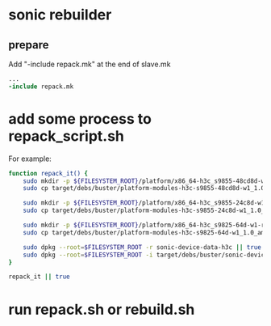 # sonic rebuilder

## prepare
Add "-include repack.mk" at the end of slave.mk

```makefile
...
-include repack.mk
```

# add some process to repack_script.sh

For example:

```bash
function repack_it() {
    sudo mkdir -p ${FILESYSTEM_ROOT}/platform/x86_64-h3c_s9855-48cd8d-w1-r0/
    sudo cp target/debs/buster/platform-modules-h3c-s9855-48cd8d-w1_1.0_amd64.deb ${FILESYSTEM_ROOT}/platform/x86_64-h3c_s9855-48cd8d-w1-r0/

    sudo mkdir -p ${FILESYSTEM_ROOT}/platform/x86_64-h3c_s9855-24c8d-w1-r0/
    sudo cp target/debs/buster/platform-modules-h3c-s9855-24c8d-w1_1.0_amd64.deb ${FILESYSTEM_ROOT}/platform/x86_64-h3c_s9855-24c8d-w1-r0/

    sudo mkdir -p ${FILESYSTEM_ROOT}/platform/x86_64-h3c_s9825-64d-w1-r0/
    sudo cp target/debs/buster/platform-modules-h3c-s9825-64d-w1_1.0_amd64.deb ${FILESYSTEM_ROOT}/platform/x86_64-h3c_s9825-64d-w1-r0/

    sudo dpkg --root=$FILESYSTEM_ROOT -r sonic-device-data-h3c || true
    sudo dpkg --root=$FILESYSTEM_ROOT -i target/debs/buster/sonic-device-data-h3c_1.0_all.deb
}

repack_it || true

```

# run repack.sh or rebuild.sh 
